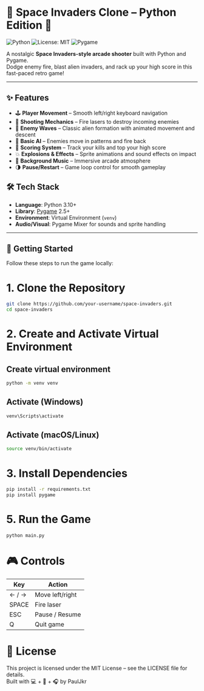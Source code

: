# 👾 Space Invaders Clone – Python Edition 🚀

![Python](https://img.shields.io/badge/Python-3.10-blue?logo=python)
![License: MIT](https://img.shields.io/badge/License-MIT-green.svg)
![Pygame](https://img.shields.io/badge/Pygame-2.5.0-orange)

A nostalgic **Space Invaders-style arcade shooter** built with Python and Pygame.  
Dodge enemy fire, blast alien invaders, and rack up your high score in this fast-paced retro game!

---

## ✨ Features

- 🕹️ **Player Movement** – Smooth left/right keyboard navigation  
- 🔫 **Shooting Mechanics** – Fire lasers to destroy incoming enemies  
- 👾 **Enemy Waves** – Classic alien formation with animated movement and descent  
- 🧠 **Basic AI** – Enemies move in patterns and fire back  
- 💯 **Scoring System** – Track your kills and top your high score  
- 💥 **Explosions & Effects** – Sprite animations and sound effects on impact  
- 🌌 **Background Music** – Immersive arcade atmosphere  
- 🌗 **Pause/Restart** – Game loop control for smooth gameplay


## 🛠️ Tech Stack

- **Language**: Python 3.10+
- **Library**: [Pygame](https://www.pygame.org/) 2.5+
- **Environment**: Virtual Environment (`venv`)
- **Audio/Visual**: Pygame Mixer for sounds and sprite handling

---

## 🚀 Getting Started

Follow these steps to run the game locally:

# 1. Clone the Repository

```bash
git clone https://github.com/your-username/space-invaders.git
cd space-invaders
```
# 2. Create and Activate Virtual Environment
## Create virtual environment
```bash
python -m venv venv
```

## Activate (Windows)
```bash
venv\Scripts\activate
```

## Activate (macOS/Linux)
```bash
source venv/bin/activate
```
# 3. Install Dependencies
```bash
pip install -r requirements.txt
pip install pygame
```
# 5. Run the Game
```bash
python main.py
```

# 🎮 **Controls**
| Key   | Action          |
| ----- | --------------- |
| ← / → | Move left/right |
| SPACE | Fire laser      |
| ESC   | Pause / Resume  |
| Q     | Quit game       |


# 📜 License<br>
This project is licensed under the MIT License – see the LICENSE file for details.<br>
Built with 💻 + 🎨 + 🎧 by PaulJkr
